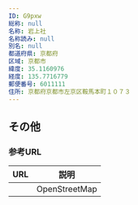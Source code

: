 ```yaml
---
ID: G9pxw
総称: null
名称: 岩上社
名称読み: null
別名: null
都道府県: 京都府
区域: 京都市
緯度: 35.1160976
経度: 135.7716779
郵便番号: 6011111
住所: 京都府京都市左京区鞍馬本町１０７３
---
```


## その他

### 参考URL

| URL | 説明          |
| --- | ------------- |
|     | OpenStreetMap |
